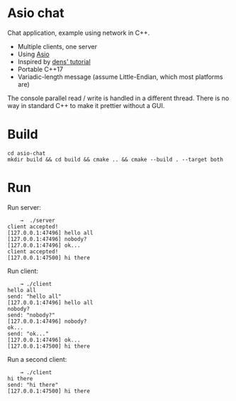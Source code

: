 # Asio chat

Chat application, example using network in C++.

- Multiple clients, one server
- Using [Asio](https://github.com/chriskohlhoff/asio)
- Inspired by [dens' tutorial](https://dens.website/tutorials/cpp-asio)
- Portable C++17
- Variadic-length message (assume Little-Endian, which most platforms are)

The console parallel read / write is handled in a different thread. There is no way in standard C++ to make it prettier without a GUI.

# Build

```
cd asio-chat
mkdir build && cd build && cmake .. && cmake --build . --target both
```

# Run

Run server:

```
    →  ./server
client accepted!
[127.0.0.1:47496] hello all
[127.0.0.1:47496] nobody?
[127.0.0.1:47496] ok...
client accepted!
[127.0.0.1:47500] hi there
```

Run client:

```
    → ./client 
hello all
send: "hello all"
[127.0.0.1:47496] hello all
nobody?
send: "nobody?"
[127.0.0.1:47496] nobody?
ok...
send: "ok..."
[127.0.0.1:47496] ok...
[127.0.0.1:47500] hi there
```

Run a second client:

```
    → ./client 
hi there
send: "hi there"
[127.0.0.1:47500] hi there
```
